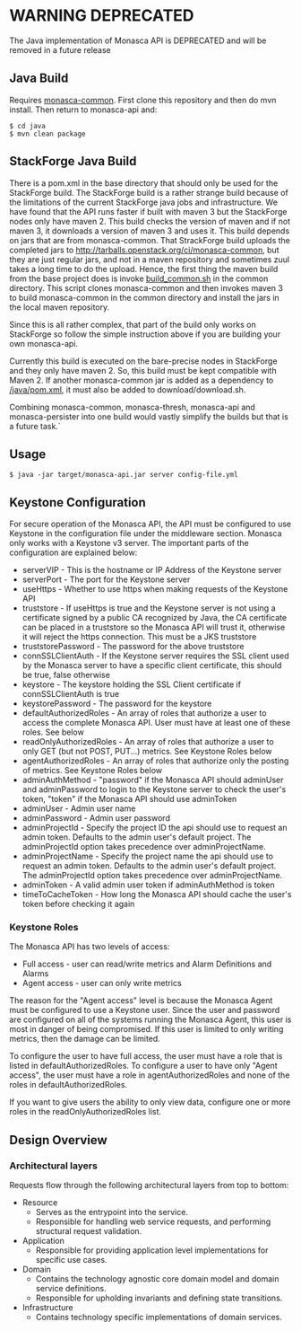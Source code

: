 # WARNING DEPRECATED

The Java implementation of Monasca API is DEPRECATED and will be removed in a future release

## Java Build

Requires [monasca-common](https://github.com/openstack/monasca-common). First clone this repository and then do mvn install. Then return to monasca-api and:

    $ cd java
    $ mvn clean package

## StackForge Java Build

There is a pom.xml in the base directory that should only be used for the StackForge build. The StackForge build is a rather strange build because of the limitations of the current StackForge java jobs and infrastructure. We have found that the API runs faster if built with maven 3 but the StackForge nodes only have maven 2. This build checks the version of maven and if not maven 3, it downloads a version of maven 3 and uses it. This build depends on jars that are from monasca-common. That StrackForge build uploads the completed jars to http://tarballs.openstack.org/ci/monasca-common, but they are just regular jars, and not in a maven repository and sometimes zuul takes a long time to do the upload. Hence, the first thing the maven build from the base project does is invoke [build_common.sh](/common/build_common.sh) in the common directory. This script clones monasca-common and then invokes maven 3 to build monasca-common in the common directory and install the jars in the local maven repository.

Since this is all rather complex, that part of the build only works on StackForge so follow the simple instruction above if you are building your own monasca-api.

Currently this build is executed on the bare-precise nodes in StackForge and they only have maven 2. So, this build must be kept compatible with Maven 2. If another monasca-common jar is added as a dependency to [/java/pom.xml](/java/pom.xml), it must also be added to download/download.sh.

Combining monasca-common, monasca-thresh, monasca-api and monasca-persister into one build would vastly simplify the builds but that is a future task.`

## Usage

    $ java -jar target/monasca-api.jar server config-file.yml


## Keystone Configuration

For secure operation of the Monasca API, the API must be configured to use Keystone in the configuration file under the middleware section. Monasca only works with a Keystone v3 server. The important parts of the configuration are explained below:

* serverVIP - This is the hostname or IP Address of the Keystone server
* serverPort - The port for the Keystone server
* useHttps - Whether to use https when making requests of the Keystone API
* truststore - If useHttps is true and the Keystone server is not using a certificate signed by a public CA recognized by Java, the CA certificate can be placed in a truststore so the Monasca API will trust it, otherwise it will reject the https connection. This must be a JKS truststore
* truststorePassword - The password for the above truststore
* connSSLClientAuth - If the Keystone server requires the SSL client used by the Monasca server to have a specific client certificate, this should be true, false otherwise
* keystore - The keystore holding the SSL Client certificate if connSSLClientAuth is true
* keystorePassword - The password for the keystore
* defaultAuthorizedRoles - An array of roles that authorize a user to access the complete Monasca API. User must have at least one of these roles. See below
* readOnlyAuthorizedRoles - An array of roles that authorize a user to only GET (but not POST, PUT...) metrics.  See Keystone Roles below
* agentAuthorizedRoles - An array of roles that authorize only the posting of metrics.  See Keystone Roles below
* adminAuthMethod - "password" if the Monasca API should adminUser and adminPassword to login to the Keystone server to check the user's token, "token" if the Monasca API should use adminToken
* adminUser - Admin user name
* adminPassword - Admin user password
* adminProjectId - Specify the project ID the api should use to request an admin token. Defaults to the admin user's default project. The adminProjectId option takes precedence over adminProjectName.
* adminProjectName - Specify the project name the api should use to request an admin token. Defaults to the admin user's default project. The adminProjectId option takes precedence over adminProjectName.
* adminToken - A valid admin user token if adminAuthMethod is token
* timeToCacheToken - How long the Monasca API should cache the user's token before checking it again

### Keystone Roles

The Monasca API has two levels of access:
* Full access - user can read/write metrics and Alarm Definitions and Alarms
* Agent access - user can only write metrics

The reason for the "Agent access" level is because the Monasca Agent must be configured to use a Keystone user. Since the user and password are configured on all of the systems running the Monasca Agent, this user is most in danger of being compromised. If this user is limited to only writing metrics, then the damage can be limited.

To configure the user to have full access, the user must have a role that is listed in defaultAuthorizedRoles. To configure a user to have only "Agent access", the user must have a role in agentAuthorizedRoles and none of the roles in defaultAuthorizedRoles.

If you want to give users the ability to only view data, configure one or more roles in the readOnlyAuthorizedRoles list.

## Design Overview

### Architectural layers

Requests flow through the following architectural layers from top to bottom:

* Resource
  * Serves as the entrypoint into the service.
  * Responsible for handling web service requests, and performing structural request validation.
* Application
  * Responsible for providing application level implementations for specific use cases.
* Domain
  * Contains the technology agnostic core domain model and domain service definitions.
  * Responsible for upholding invariants and defining state transitions.
* Infrastructure
  * Contains technology specific implementations of domain services.

